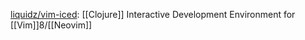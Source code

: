 









[liquidz/vim-iced](https://github.com/liquidz/vim-iced): [[Clojure]] Interactive Development Environment for [[Vim]]8/[[Neovim]]














